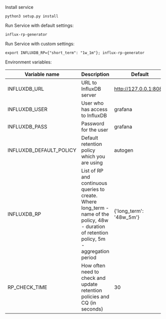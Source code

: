 Install service
```
python3 setup.py install
```

Run Service with default settings:
```
influx-rp-generator
```

Run Service with custom settings:
```
export INFLUXDB_RP={"short_term": "1w_1m"}; influx-rp-generator
```

Environment variables:

|Variable name|Description|Default|
|---|---|---|
|INFLUXDB_URL|URL to InfluxDB server | http://127.0.0.1:8086 |
|INFLUXDB_USER|User who has access to InfluxDB|grafana|
|INFLUXDB_PASS|Password for the user|grafana|
|INFLUXDB_DEFAULT_POLICY|Default retention policy which you are using|autogen|
|INFLUXDB_RP|List of RP and continuous queries to create. Where long_term - name of the policy, 48w - duration of retention policy, 5m - aggregation period |{'long_term': '48w_5m'}|
|RP_CHECK_TIME|How often need to check and update retention policies and CQ (in seconds)|30|